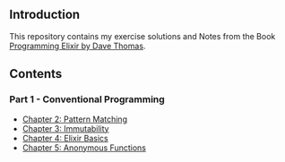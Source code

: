 ## Introduction

This repository contains my exercise solutions and Notes from the Book [Programming Elixir by Dave Thomas](https://amzn.to/4cWvfFY).

## Contents

### Part 1 - Conventional Programming
- [Chapter 2: Pattern Matching](./pattern_matching.md)
- [Chapter 3: Immutability](./immutability.md)
- [Chapter 4: Elixir Basics](./elixir_basics.md)
- [Chapter 5: Anonymous Functions](./anonymous_functions.md)
